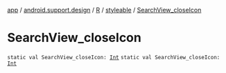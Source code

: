 [app](../../../index.md) / [android.support.design](../../index.md) / [R](../index.md) / [styleable](index.md) / [SearchView_closeIcon](.)

# SearchView_closeIcon

`static val SearchView_closeIcon: `[`Int`](https://kotlinlang.org/api/latest/jvm/stdlib/kotlin/-int/index.html)
`static val SearchView_closeIcon: `[`Int`](https://kotlinlang.org/api/latest/jvm/stdlib/kotlin/-int/index.html)